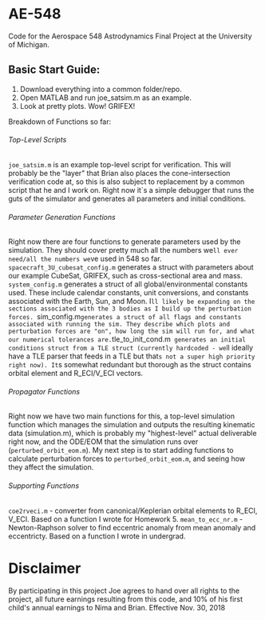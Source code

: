 # AE-548

Code for the Aerospace 548 Astrodynamics Final Project at the University of Michigan. 

## Basic Start Guide:
1. Download everything into a common folder/repo.
2. Open MATLAB and run joe_satsim.m as an example.
3. Look at pretty plots. Wow! GRIFEX!

Breakdown of Functions so far:
 
###### Top-Level Scripts
`joe_satsim.m` is an example top-level script for verification. This will probably be the "layer" that Brian also places the cone-intersection verification code at, so this is also subject to replacement by a common script that he and I work on. Right now it`s a simple debugger that runs the guts of the simulator and generates all parameters and initial conditions.

###### Parameter Generation Functions
Right now there are four functions to generate parameters used by the simulation. They should cover pretty much all the numbers we`ll ever need/all the numbers we`ve used in 548 so far.
`spacecraft_3U_cubesat_config.m` generates a struct with parameters about our example CubeSat, GRIFEX, such as cross-sectional area and mass.
`system_config.m` generates a struct of all global/environmental constants used. These include calendar constants, unit conversions, and constants associated with the Earth, Sun, and Moon. I`ll likely be expanding on the sections associated with the 3 bodies as I build up the perturbation forces.
`sim_config.m` generates a struct of all flags and constants associated with running the sim. They describe which plots and perturbation forces are "on", how long the sim will run for, and what our numerical tolerances are.
`tle_to_init_cond.m` generates an initial conditions struct from a TLE struct (currently hardcoded - we`ll ideally have a TLE parser that feeds in a TLE but that`s not a super high priority right now). It`s somewhat redundant but thorough as the struct  contains orbital element and R_ECI/V_ECI vectors.

###### Propagator Functions
Right now we have two main functions for this, a top-level simulation function which manages the simulation and outputs the resulting kinematic data (simulation.m), which is probably my "highest-level" actual deliverable right now, and the ODE/EOM that the simulation runs over (`perturbed_orbit_eom.m`). My next step is to start adding functions to calculate perturbation forces to `perturbed_orbit_eom.m`, and seeing how they affect the simulation.

###### Supporting Functions
`coe2rveci.m` - converter from canonical/Keplerian orbital elements to R_ECI, V_ECI. Based on a function I wrote for Homework 5.
`mean_to_ecc_nr.m` - Newton-Raphson solver to find eccentric anomaly from mean anomaly and eccentricty. Based on a function I wrote in undergrad.










# Disclaimer
By participating in this project Joe agrees to hand over all rights to the project, all future earnings resulting from this code, and 10% of his first child's annual earnings to Nima and Brian.
Effective Nov. 30, 2018
